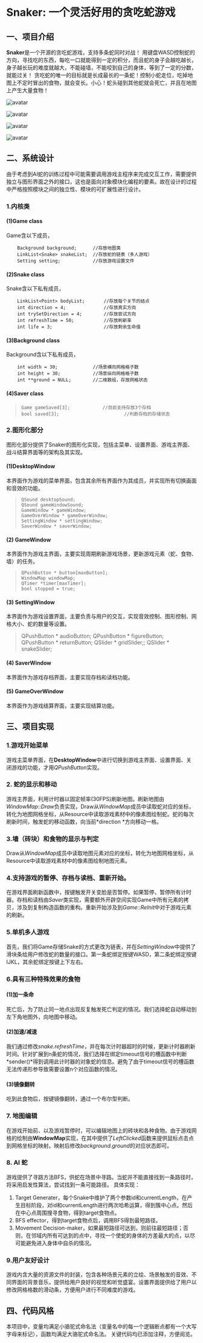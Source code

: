 # Snaker: 一个灵活好用的贪吃蛇游戏


## 一、项目介绍

  **Snaker**是一个开源的贪吃蛇游戏，支持多条蛇同时对战！
  用键盘WASD控制蛇的方向，寻找吃的东西，每吃一口就能得到一定的积分，而且蛇的身子会越吃越长，身子越长玩的难度就越大，不能碰墙，不能咬到自己的身体，等到了一定的分数，就能过关！
  贪吃蛇的唯一的目标就是长成最长的一条蛇！控制小蛇走位，吃掉地图上不定时冒出的食物，就会变长。小心！蛇头碰到其他蛇就会死亡，并且在地图上产生大量食物！

![avatar](https://github.com/Kami-code/Snaker/raw/master/DesktopWindow.png?raw=true)  

![avatar](https://github.com/Kami-code/Snaker/raw/master/GameWindow.png?raw=true)

![avatar](https://github.com/Kami-code/Snaker/raw/master/SettingWindow.png?raw=true)

![avatar](https://github.com/Kami-code/Snaker/raw/master/SaverWindow.png?raw=true)

## 二、系统设计

  由于考虑到AI蛇的训练过程中可能需要调用游戏主程序来完成交互工作，需要提供独立与图形界面之外的接口，这也是面向对象模块化编程的要素。故在设计的过程中严格按照模块之间的独立性、模块的可扩展性进行设计。

### 1.内核类
#### (1)Game class
  Game含以下成员，
```
    Background background;      //存放地图类
    LinkList<Snake> snakeList;  //存放蛇的链表（多人游戏）
    Setting setting;			//存放游戏设置文件
```

#### (2)Snake class
  Snake含以下私有成员，

```
    LinkList<Point> bodyList;       //存放每个关节的结点
    int direction = 4;              //存放真实方向
    int trySetDirection = 4;        //存放尝试方向
    int refreshTime = 50;           //存放刷新率
    int life = 3;                   //存放剩余生命值
```

#### (3)Background class
  Background含以下私有成员，

```
    int width = 30;             //场景横向网格格子数
    int height = 30;            //场景纵向网格格子数
    int **ground = NULL;        //二维数组，存放网格状态
```

#### (4)Saver class
>     Game gameSaved[3];			//目前支持存放3个存档
>     bool saved[3];						//判断存档的存储状态

### 2.图形化部分
  图形化部分提供了Snaker的图形化实现，包括主菜单、设置界面、游戏主界面、战斗结算界面等的架构及其实现。
#### (1)DesktopWindow
  本界面作为游戏的菜单界面，包含其余所有界面作为其成员，并实现所有切换画面和音效的功能。
>     QSound desktopSound;
>     QSound gameWindowSound;
>     GameWindow * gameWindow;
>     GameOverWindow * gameOverWindow;
>     SettingWindow * settingWindow;
>     SaverWindow * saverWindow;

#### (2) GameWindow
  本界面作为游戏主界面，主要实现周期刷新游戏场景，更新游戏元素（蛇、食物、墙）的任务。
>     QPushButton * button[maxButton];
>     WindowMap windowMap;
>     QTimer *timer[maxTimer];
>     bool stopped = true;

#### (3) SettingWindow
  本界面作为游戏设置界面，主要负责与用户的交互，实现音效控制、图形控制、网格大小、蛇的数量等设置。
>    QPushButton * audioButton;
>    QPushButton * figureButton;
>    QPushButton * returnButton;
>    QSlider * gridSlider;;
>    QSlider * snakeSlider;
>    
#### (4) SaverWindow
  本界面作为游戏存档界面，主要实现存档和读档功能。

#### (5) GameOverWindow
  本界面作为游戏结算界面，主要实现结算功能。

##  三、项目实现
### 1.游戏开始菜单

  游戏主菜单界面，在**DesktopWindow**中进行切换到游戏主界面、设置界面、关闭游戏的功能，才用*QPushButton*实现。

### 2. 蛇的显示和移动

  游戏主界面，利用计时器以固定帧率(30FPS)刷新地图。刷新地图由*WindowMap::Draw*负责实现，Draw从*WindowMap*成员中读取蛇对应的坐标，转化为地图网格坐标，从Resource中读取游戏素材中的像素图绘制蛇。蛇的每次刷新时间，触发蛇的移动函数，向当前*direction *方向移动一格。

### 3.墙（砖块）和⻝物的显示与判定

  Draw从*WindowMap*成员中读取地图元素对应的坐标，转化为地图网格坐标，从Resource中读取游戏素材中的像素图绘制地图元素。

### 4.⽀持游戏的暂停、存档与读档、重新开始。

  在游戏界面刷新函数中，按键触发开关变脸是否暂停。如果暂停，暂停所有计时器。存档和读档由*Saver*类实现，需要额外开辟空间实现Game中所有元素的拷贝，涉及到复制构造函数的重构。重新开始涉及到*Game::ReInit*中对于游戏元素的刷新。

### 5.单机多⼈游戏
  首先，我们将Game存储Snake的方式更改为链表，并在*SettingWindow*中提供了滑块条给用户修改蛇的数量的接口。第一条蛇绑定按键WASD，第二条蛇绑定按键IJKL，其余蛇绑定按键上下左右。
### 6.具有三种特殊效果的⻝物
  #### (1)加⼀条命

  死亡后，为了防止同一地点出现反复触发死亡判定的情况。我们选择蛇自动移动到左下角地图外，向地图中移动。
  #### (2)加速/减速

  我们通过修改*snake.refreshTime*，并在每次计时器超时的时候，更新计时器刷新时间。针对扩展到n条蛇的情况，我们选择在绑定timeout信号的槽函数中判断*sender()*得到调用此计时器的对象蛇的信息。避免了由于timeout信号的槽函数无法传递形参导致需要设置n个对应函数的情况。
  #### (3)镜像翻转

  吃到此食物后，按键镜像翻转，通过一个布尔型判断。
### 7. 地图编辑

  在游戏开始前、以及游戏暂停时，可以编辑地图上的砖块和各种⻝物。由于游戏网格的绘制由**WindowMap**实现，在其中提供了*LeftClicked*函数来提供鼠标点击点到网格坐标的映射。映射后修改*background.ground*的对应状态即可。
### 8. AI 蛇

  游戏提供了寻路方法BFS，供蛇在场景中寻路。当蛇并不能直接找到一条路径时，将采用启发性算法，尝试找到一条可能路径。
具体实现：

1. Target Generater，每个Snake中维护了两个参数id和currentLength，在产生目标阶段，对id和currentLength进行两次哈希运算，得到簇中心点。然后在中心点周围搜寻食物，得到target食物点。
2. BFS effector，得到target食物点后，调用BFS得到最短路径。
3. Movement Decision-maker，如果最短路径可达到，则前往最短路径；否则，在邻域内所有可达到的点中，寻找一个使蛇的身体的方差最大的点，以尽可能避免进入身体中自杀的情况。


### 9.用户友好设计

  游戏内含大量的资源文件的封装，包含各种场景元素的立绘、场景触发的音效、不同界面的背景音乐，提供给用户良好的视觉和听觉盛宴。设置界面提供给了用户以修改网格格数的滑动条，方便用户进行不同难度的游戏。

##  四、代码风格

  本项目中，变量均满足小骆驼式命名法（变量名中的每一个逻辑断点都有一个大写字母来标记），函数均满足大骆驼式命名法。
  关键代码均已添加注释，方便阅览。

